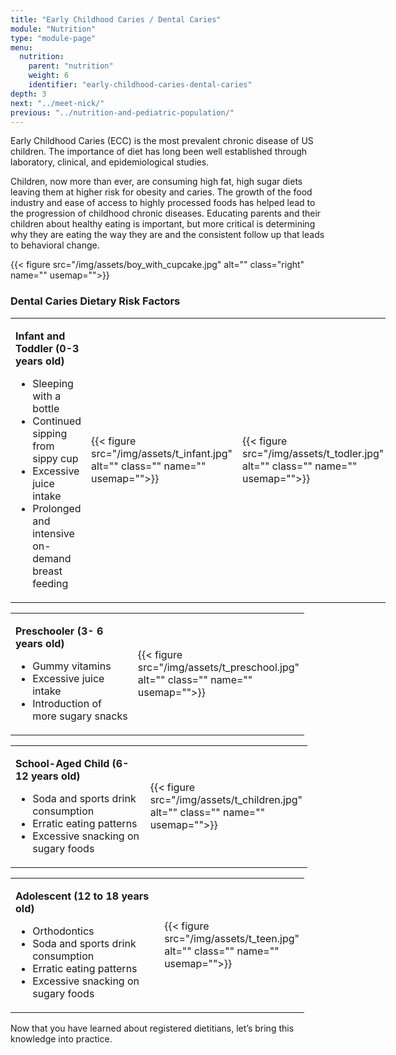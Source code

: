 ```yaml
---
title: "Early Childhood Caries / Dental Caries"
module: "Nutrition"
type: "module-page"
menu:
  nutrition:
    parent: "nutrition"
    weight: 6
    identifier: "early-childhood-caries-dental-caries"
depth: 3
next: "../meet-nick/"
previous: "../nutrition-and-pediatric-population/"
---
```

<div class="pageblock">
<p>Early Childhood Caries (ECC) is the most prevalent chronic disease of US children. The importance of diet has long been well established through laboratory, clinical, and epidemiological studies.</p>
<p>Children, now more than ever, are consuming high fat, high sugar diets leaving them at higher risk for obesity and caries. The growth of the food industry and ease of access to highly processed foods has helped lead to the progression of childhood chronic diseases. Educating parents and their children about healthy eating is important, but more critical is determining why they are eating the way they are and the consistent follow up that leads to behavioral change.</p>
{{< figure src="/img/assets/boy_with_cupcake.jpg" alt="" class="right" name="" usemap="">}}</div><div class="pageblock"><h3>Dental Caries Dietary Risk Factors</h3><table style="border: 0; width: 600px;">
<tbody>
<tr>
<td style="border: 0;">
<p><strong>Infant and Toddler (0-3 years old)</strong></p>
<ul>
<li>Sleeping with a bottle</li>
<li>Continued sipping from sippy cup</li>
<li>Excessive juice intake</li>
<li>Prolonged and intensive on-demand breast feeding</li>
</ul>
</td>
<td style="border: 0; width: 130px;">{{< figure src="/img/assets/t_infant.jpg" alt="" class="" name="" usemap="">}}</td>
<td style="border: 0; width: 130px;">{{< figure src="/img/assets/t_todler.jpg" alt="" class="" name="" usemap="">}}</td>
</tr>
</tbody>
</table>
<table style="border: 0; width: 470px;">
<tbody>
<tr>
<td style="border: 0;">
<p><strong>Preschooler (3- 6 years old)</strong></p>
<ul>
<li>Gummy vitamins</li>
<li>Excessive juice intake</li>
<li>Introduction of more sugary snacks</li>
</ul>
</td>
<td style="border: 0; width: 130px;">{{< figure src="/img/assets/t_preschool.jpg" alt="" class="" name="" usemap="">}}</td>
</tr>
</tbody>
</table>
<table style="border: 0; width: 475px;">
<tbody>
<tr>
<td style="border: 0;">
<p><strong>School-Aged Child (6-12 years old)</strong></p>
<ul>
<li>Soda and sports drink consumption</li>
<li>Erratic eating patterns</li>
<li>Excessive snacking on sugary foods</li>
</ul>
</td>
<td style="border: 0; width: 130px;">{{< figure src="/img/assets/t_children.jpg" alt="" class="" name="" usemap="">}}</td>
</tr>
</tbody>
</table>
<table style="border: 0; width: 470px;">
<tbody>
<tr>
<td style="border: 0;">
<p><strong>Adolescent (12 to 18 years old)</strong></p>
<ul>
<li>Orthodontics</li>
<li>Soda and sports drink consumption</li>
<li>Erratic eating patterns</li>
<li>Excessive snacking on sugary foods</li>
</ul>
</td>
<td style="border: 0; width: 130px;">{{< figure src="/img/assets/t_teen.jpg" alt="" class="" name="" usemap="">}}</td>
</tr>
</tbody>
</table>
</div><div class="pageblock"><p>Now that you have learned about registered dietitians, let’s bring this knowledge into practice.</p>
</div>